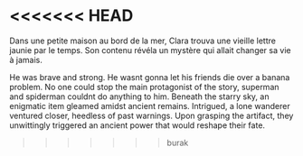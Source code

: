 
<<<<<<< HEAD
=======
Dans une petite maison au bord de la mer, Clara trouva une vieille lettre jaunie par le temps. Son contenu révéla un mystère qui allait changer sa vie à jamais.

He was brave and strong. He wasnt gonna let his friends die over a banana problem. No one could stop the main protagonist of the story, superman and spiderman couldnt do anything to him.
Beneath the starry sky, an enigmatic item gleamed amidst ancient remains. Intrigued, a lone wanderer ventured closer, heedless of past warnings. Upon grasping the artifact, they unwittingly triggered an ancient power that would reshape their fate.
>>>>>>> burak
